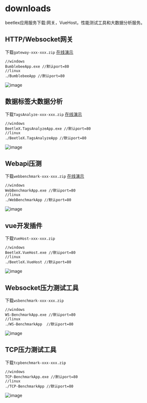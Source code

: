 # downloads
beetlex应用服务下载:网关，VueHost，性能测试工具和大数据分析服务。
## HTTP/Websocket网关 
下载`gateway-xxx-xxx.zip` [在线演示](http://beetlex.io/__system/bumblebee/index.html)
```
//windows
BumblebeeApp.exe //默认port=80
//linux
./BumblebeeApp //默认port=80

```
![image](https://user-images.githubusercontent.com/2564178/108494754-df550b00-72e2-11eb-8e4c-d3d3cba2f6c0.png)


## 数据标签大数据分析
下载`TagsAnalyze-xxx-xxx.zip` [在线演示](http://tagdata.beetlex.io/)
```
//windows
BeetleX.TagsAnalyzeApp.exe //默认port=80
//linux
./BeetleX.TagsAnalyzeApp //默认port=80
```
![image](https://user-images.githubusercontent.com/2564178/108582290-33a4cd00-736d-11eb-8e8c-688de1600f53.png)

## Webapi压测
下载`webbenchmark-xxx-xxx.zip` [在线演示](http://webapi.beetlex.io/)
```
//windows
WebBenchmarkApp.exe //默认port=80
//linux
./WebBenchmarkApp //默认port=80
```
![image](https://user-images.githubusercontent.com/2564178/108511209-8c874d80-72fa-11eb-88f6-9d579aeba918.png)


## vue开发插件
下载`VueHost-xxx-xxx.zip`
```
//windows
BeetleX.VueHost.exe //默认port=80
//linux
./BeetleX.VueHost //默认port=80
```
![image](https://user-images.githubusercontent.com/2564178/108494853-fc89d980-72e2-11eb-8f13-d4907c44f94d.png)

## Websocket压力测试工具
下载`wsbenchmark-xxx-xxx.zip`
```
//windows
WS-BenchmarkApp.exe //默认port=80
//linux
./WS-BenchmarkApp  //默认port=80
```
![image](https://user-images.githubusercontent.com/2564178/108582640-85e6ed80-736f-11eb-8972-2ca6afb7ee16.png)

## TCP压力测试工具
下载`tcpbenchmark-xxx-xxx.zip`
```
//windows
TCP-BenchmarkApp.exe //默认port=80
//linux
./TCP-BenchmarkApp //默认port=80
```
![image](https://user-images.githubusercontent.com/2564178/108582778-4a98ee80-7370-11eb-94be-920f5be3b46d.png)




